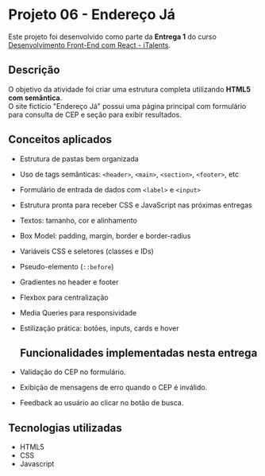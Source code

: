# Projeto 06 - Endereço Já

Este projeto foi desenvolvido como parte da **Entrega 1** do curso [Desenvolvimento Front-End com React - iTalents](https://italents.com.br).

## Descrição

O objetivo da atividade foi criar uma estrutura completa utilizando **HTML5 com semântica**.  
O site fictício "Endereço Já" possui uma página principal com formulário para consulta de CEP e seção para exibir resultados.

## Conceitos aplicados

- Estrutura de pastas bem organizada
- Uso de tags semânticas: `<header>`, `<main>`, `<section>`, `<footer>`, etc
- Formulário de entrada de dados com `<label>` e `<input>`
- Estrutura pronta para receber CSS e JavaScript nas próximas entregas
- Textos: tamanho, cor e alinhamento
- Box Model: padding, margin, border e border-radius
- Variáveis CSS e seletores (classes e IDs)
- Pseudo-elemento (`::before`)
- Gradientes no header e footer
- Flexbox para centralização
- Media Queries para responsividade
- Estilização prática: botões, inputs, cards e hover

  ## Funcionalidades implementadas nesta entrega

- Validação do CEP no formulário.
- Exibição de mensagens de erro quando o CEP é inválido.
- Feedback ao usuário ao clicar no botão de busca.

## Tecnologias utilizadas

- HTML5
- CSS
- Javascript